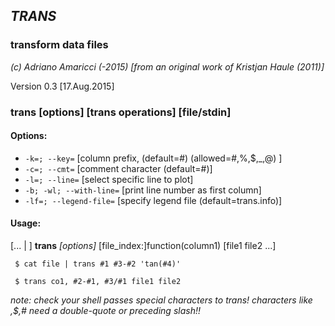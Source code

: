 ## _TRANS_
### transform data files

*(c) Adriano Amaricci (-2015) [from an original work of Kristjan Haule (2011)]*

Version 0.3 [17.Aug.2015]

### trans [options] [trans operations] [file/stdin]

#### Options:
  - `-k=; --key=`   [column prefix, (default=#)  (allowed=#,%,$,_,@) ]
  - `-c=; --cmt=`   [comment character (default=#)]
  - `-l=; --line=`  [select specific line to plot]
  - `-b; -wl; --with-line=`   [print line number as first column]
  - `-lf=; --legend-file=`   [specify legend file (default=trans.info)]

#### Usage:
[... | ] **trans** *[options]* [file_index:]function(column1) [file1 file2 ...]

` $ cat file | trans #1 #3-#2 'tan(#4)'`

` $ trans co1, #2-#1, #3/#1 file1 file2`

*note: check your shell passes special characters to trans! characters like \,$,# need a double-quote or preceding slash!!*
